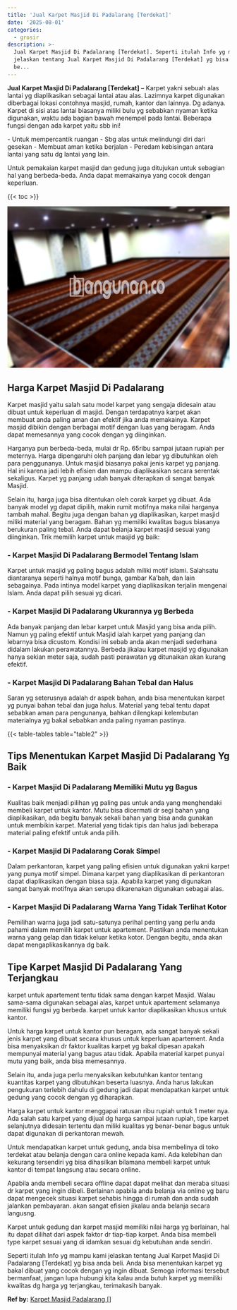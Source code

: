 ```yaml
---
title: 'Jual Karpet Masjid Di Padalarang [Terdekat]'
date: '2025-08-01'
categories:
  - grosir
description: >-
  Jual Karpet Masjid Di Padalarang [Terdekat]. Seperti itulah Info yg mampu kami
  jelaskan tentang Jual Karpet Masjid Di Padalarang [Terdekat] yg bisa anda
  be...
---
```


**Jual Karpet Masjid Di Padalarang \[Terdekat\]** – Karpet yakni sebuah alas lantai yg diaplikasikan sebagai lantai atau alas. Lazimnya karpet digunakan diberbagai lokasi contohnya masjid, rumah, kantor dan lainnya. Dg adanya. Karpet di sisi atas lantai biasanya miliki bulu yg sebabkan nyaman ketika digunakan, waktu ada bagian bawah menempel pada lantai. Beberapa fungsi dengan ada karpet yaitu sbb ini!

\- Untuk mempercantik ruangan - Sbg alas untuk melindungi diri dari gesekan - Membuat aman ketika berjalan - Peredam kebisingan antara lantai yang satu dg lantai yang lain.

Untuk pemakaian karpet masjid dan gedung juga ditujukan untuk sebagian hal yang berbeda-beda. Anda dapat memakainya yang cocok dengan keperluan.

{{< toc >}}

![Jual Karpet Masjid Di Padalarang [Terdekat]](/images/grosir-karpet-murah-71.png)

## Harga Karpet Masjid Di Padalarang

Karpet masjid yaitu salah satu model karpet yang sengaja didesain atau dibuat untuk keperluan di masjid. Dengan terdapatnya karpet akan membuat anda paling aman dan efektif jika anda memakainya. Karpet masjid dibikin dengan berbagai motif dengan luas yang beragam. Anda dapat memesannya yang cocok dengan yg diinginkan.

Harganya pun berbeda-beda, mulai dr Rp. 65ribu sampai jutaan rupiah per meternya. Harga dipengaruhi oleh panjang dan lebar yg dibutuhkan oleh para penggunanya. Untuk masjid biasanya pakai jenis karpet yg panjang. Hal ini karena jadi lebih efisien dan mampu diaplikasikan secara serentak sekaligus. Karpet yg panjang udah banyak diterapkan di sangat banyak Masjid.

Selain itu, harga juga bisa ditentukan oleh corak karpet yg dibuat. Ada banyak model yg dapat dipilih, makin rumit motifnya maka nilai harganya tambah mahal. Begitu juga dengan bahan yg diaplikasikan, karpet masjid miliki material yang beragam. Bahan yg memiliki kwalitas bagus biasanya berukuran paling tebal. Anda dapat belanja karpet masjid sesuai yang diinginkan. Trik memilih karpet untuk masjid yg baik:

### \- Karpet Masjid Di Padalarang Bermodel Tentang Islam

Karpet untuk masjid yg paling bagus adalah miliki motif islami. Salahsatu diantaranya seperti halnya motif bunga, gambar Ka’bah, dan lain sebagainya. Pada intinya model karpet yang diaplikasikan terjalin mengenai Islam. Anda dapat pilih sesuai yg dicari.

### \- Karpet Masjid Di Padalarang Ukurannya yg Berbeda

Ada banyak panjang dan lebar karpet untuk Masjid yang bisa anda pilih. Namun yg paling efektif untuk Masjid ialah karpet yang panjang dan lebarnya bisa dicustom. Kondisi ini sebab anda akan menjadi sederhana didalam lakukan perawatannya. Berbeda jikalau karpet masjid yg digunakan hanya sekian meter saja, sudah pasti perawatan yg ditunaikan akan kurang efektif.

### \- Karpet Masjid Di Padalarang Bahan Tebal dan Halus

Saran yg seterusnya adalah dr aspek bahan, anda bisa menentukan karpet yg punyai bahan tebal dan juga halus. Material yang tebal tentu dapat sebabkan aman para pengunanya, bahkan dilengkapi kelembutan materialnya yg bakal sebabkan anda paling nyaman pastinya.

{{< table-tables table="table2" >}}

## Tips Menentukan Karpet Masjid Di Padalarang Yg Baik

### \- Karpet Masjid Di Padalarang Memiliki Mutu yg Bagus

Kualitas baik menjadi pilihan yg paling pas untuk anda yang menghendaki membeli karpet untuk kantor. Mutu bisa dicermati dr segi bahan yang diaplikasikan, ada begitu banyak sekali bahan yang bisa anda gunakan untuk membikin karpet. Material yang tidak tipis dan halus jadi beberapa material paling efektif untuk anda pilih.

### \- Karpet Masjid Di Padalarang Corak Simpel

Dalam perkantoran, karpet yang paling efisien untuk digunakan yakni karpet yang punya motif simpel. Dimana karpet yang diaplikasikan di perkantoran dapat diaplikasikan dengan biasa saja. Apabila karpet yang digunakan sangat banyak motifnya akan serupa dikarenakan digunakan sebagai alas.

### \- Karpet Masjid Di Padalarang Warna Yang Tidak Terlihat Kotor

Pemilihan warna juga jadi satu-satunya perihal penting yang perlu anda pahami dalam memilih karpet untuk apartement. Pastikan anda menentukan warna yang gelap dan tidak keluar ketika kotor. Dengan begitu, anda akan dapat mengaplikasikannya dg baik.

## Tipe Karpet Masjid Di Padalarang Yang Terjangkau

karpet untuk apartement tentu tidak sama dengan karpet Masjid. Walau sama-sama digunakan sebagai alas, karpet untuk apartement selamanya memiliki fungsi yg berbeda. karpet untuk kantor diaplikasikan khusus untuk kantor.

Untuk harga karpet untuk kantor pun beragam, ada sangat banyak sekali jenis karpet yang dibuat secara khusus untuk keperluan apartement. Anda bisa menyaksikan dr faktor kualitas karpet yg bakal dipesan apakah mempunyai material yang bagus atau tidak. Apabila material karpet punyai mutu yang baik, anda bisa memesannya.

Selain itu, anda juga perlu menyaksikan kebutuhkan kantor tentang kuantitas karpet yang dibutuhkan beserta luasnya. Anda harus lakukan pengukuran terlebih dahulu di gedung jadi dapat mendapatkan karpet untuk gedung yang cocok dengan yg diharapkan.

Harga karpet untuk kantor menggapai ratusan ribu rupiah untuk 1 meter nya. Ada salah satu karpet yang dijual dg harga sampai jutaan rupiah, tipe karpet selanjutnya didesain tertentu dan miliki kualitas yg benar-benar bagus untuk dapat digunakan di perkantoran mewah.

Untuk mendapatkan karpet untuk gedung, anda bisa membelinya di toko terdekat atau belanja dengan cara online kepada kami. Ada kelebihan dan kekurang tersendiri yg bisa dihasilkan bilamana membeli karpet untuk kantor di tempat langsung atau secara online.

Apabila anda membeli secara offline dapat dapat melihat dan meraba situasi dr karpet yang ingin dibeli. Berlainan apabila anda belanja via online yg baru dapat mengecek situasi karpet sehabis hingga di rumah dan anda sudah jalankan pembayaran. akan sangat efisien jikalau anda belanja secara langusng.

Karpet untuk gedung dan karpet masjid memiliki nilai harga yg berlainan, hal itu dapat dilihat dari aspek faktor dr tiap-tiap karpet. Anda bisa membeli type karpet sesuai yang di idamkan sesuai dg kebutuhan anda sendiri.

Seperti itulah Info yg mampu kami jelaskan tentang Jual Karpet Masjid Di Padalarang \[Terdekat\] yg bisa anda beli. Anda bisa menentukan karpet yg bakal dibuat yang cocok dengan yg ingin dibuat. Semoga informasi tersebut bermanfaat, jangan lupa hubungi kita kalau anda butuh karpet yg memiliki kwalitas dg harga yg terjangkau, terimakasih banyak.

**Ref by:**  [Karpet Masjid Padalarang []](https://id.wikipedia.org/wiki/Karpet)
